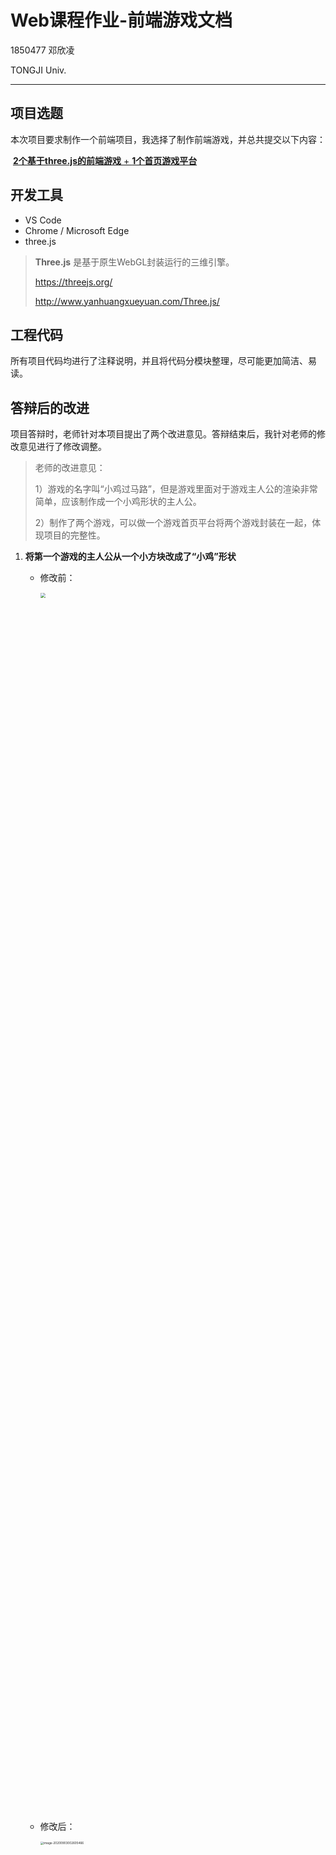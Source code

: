 # Web课程作业-前端游戏文档

1850477 邓欣凌

TONGJI Univ.

***

##  项目选题

本次项目要求制作一个前端项目，我选择了制作前端游戏，并总共提交以下内容：

​                                  <u>**2个基于three.js的前端游戏** + **1个首页游戏平台**</u>



## 开发工具

- VS Code
- Chrome / Microsoft Edge
- three.js

> **Three.js** 是基于原生WebGL封装运行的三维引擎。
>
> https://threejs.org/
>
> http://www.yanhuangxueyuan.com/Three.js/



## 工程代码

所有项目代码均进行了注释说明，并且将代码分模块整理，尽可能更加简洁、易读。



## 答辩后的改进

项目答辩时，老师针对本项目提出了两个改进意见。答辩结束后，我针对老师的修改意见进行了修改调整。

> 老师的改进意见：
>
> 1）游戏的名字叫“小鸡过马路”，但是游戏里面对于游戏主人公的渲染非常简单，应该制作成一个小鸡形状的主人公。
>
> 2）制作了两个游戏，可以做一个游戏首页平台将两个游戏封装在一起，体现项目的完整性。

1. **将第一个游戏的主人公从一个小方块改成了“小鸡”形状**

   - 修改前：

     <img src="https://github.com/CindyCindy424/WebOnlineGames/blob/main/img/image-20200903002535916.png"  width="50%" height="50%" style="zoom:50%;" /><br>


   - 修改后：

     <img src="https://github.com/CindyCindy424/WebOnlineGames/blob/main/img/image-20200903002605466.png" width="50%" height="50%" alt="image-20200903002605466" style="zoom: 33%;" />
     
2. **添加了两个游戏的平台界面作为首页。**

      <img src="https://github.com/CindyCindy424/WebOnlineGames/blob/main/img/image-20200902221724243.png" width="50%" height="50%" alt="image-20200902222016407" style="zoom: 33%;" /><br>


3. **修改了`小球迷宫` 游戏的地图设置，增加了每一关的迷宫难度。**



***



## 项目介绍

本项目共分为三大板块，并已进行**部署**

**部署地址：http://139.224.255.43:9988/**

**图片素材来源：**两个游戏中的主要游戏场景均用three.js 3D引擎绘制，其余图片均为自己制作的图片。



### 首页游戏平台

#### 效果图

![image-20200902222016407](https://github.com/CindyCindy424/WebOnlineGames/blob/main/img/image-20200902222016407.png)

#### 介绍

本次项目我一共做了两个游戏，所以制作了一个首页对两个游戏进行整合和链接🔗。点击界面上的按钮`GAME 1: 小鸡过马路` 或 `GAME 2：小球迷宫` ， 即可进入对应游戏的开始界面。



### GAME 1：小鸡过马路

部署地址：http://139.224.255.43:9988/cross-the-day-GAME01/index.html

<u>**🚩 由于本项目配置了屏幕点击操控按钮，所以也支持在移动端（如 pad/手机 上进行游戏）**</u>



#### 游戏任务

操纵主人公过马路，不能被路上的车撞到。前进的步数越多分数越多。

#### 主界面介绍

![image-20200902222650564](https://github.com/CindyCindy424/WebOnlineGames/blob/main/img/image-20200902222650564.png)

***

##### 游戏介绍 Instructions

主界面左上方有本游戏的游戏介绍，并设置有关闭`Instructions`的按钮可以将该界面关掉。若不手动关闭，游戏开始后也会自动隐藏。若隐藏后想再次查看该界面，点击`Help`按钮即可。

<img src="https://github.com/CindyCindy424/WebOnlineGames/blob/main/img/image-20200902223334193.png" width="50%" height="50%"  alt="image-20200902223334193" style="zoom:50%;" />

***

##### 操纵方法

游戏提供两种操控方式：①键盘上的`↑ ↓ ← →`键，②或者是屏幕右下角的点击按钮。同样，该区域也可以**手动关闭**或**重新开启**。

<img src="https://github.com/CindyCindy424/WebOnlineGames/blob/main/img/image-20200902223831405.png" width="67%" height="67%" alt="image-20200902223831405" style="zoom: 67%;" />

***

##### 关卡设置

游戏设置了`Easy` `Middle` `Hard` 三个难度等级，并以游戏中车辆移动速度的级别区分不同的难度等级。

具体地，设`basicSpeed`为速度基本单位，三个关卡的速度设置如下：

| 关卡   | 车辆行驶速度范围               |
| ------ | ------------------------------ |
| Easy   | 2\*basicSpeed ~ 4\*basicSpeed  |
| Middle | 4\*basicSpeed ~ 7\*basicSpeed  |
| Hard   | 8\*basicSpeed ~ 12\*basicSpeed |

每个关卡中，车辆的具体速度在对应范围内**随机生成**。

在开始界面上可以选择不同的难度等级进行游戏。

<img src="https://github.com/CindyCindy424/WebOnlineGames/blob/main/img/image-20200902225249819.png" width="50%" height="50%" alt="image-20200902225249819" style="zoom:50%;" />

开始游戏后本轮选择的难度等级会显示在屏幕右上方。

***

##### 游戏分数

本游戏的基本逻辑是需要玩家操纵小鸡🐥过马路，所以前进步数越多，得分越多。分数会和当前关卡难度一起 实时显示在屏幕右上角。

<img src="https://github.com/CindyCindy424/WebOnlineGames/blob/main/img/image-20200902225228427.png" width="30%" height="30%" alt="image-20200902225228427" style="zoom:33%;" />

***

##### 音效设置

本游戏设置了背景音乐和具体的操作音效。

| 类型     | 内容                      | 完成情况                       |
| -------- | ------------------------- | ------------------------------ |
| 背景音乐 | 贯穿游戏的背景音乐        | 🚩  ✔ （提供背景音乐开关键）    |
| 动作音效 | 点击start键 ---- 开始音效 | 🚩  ✔                           |
|          | 小鸡行走音效              | 🚩  ✔  （每移动一步都触发音效） |
|          | 撞车音效                  | 🚩  ✔                           |
|          | 小鸡被车辆压的音效        | 🚩  ✔  （与撞车音效同时触发）   |

- 背景音乐开关按钮

该按钮位于界面的右下方，玩家可以自行选择开关背景音乐。

<img src="https://github.com/CindyCindy424/WebOnlineGames/blob/main/img/image-20200902230215408.png" width="67%" height="67%" alt="image-20200902230215408" style="zoom: 67%;" />

***

#### 游戏效果设置

##### 游戏主人公

本游戏是基于three.js的前端游戏，其中游戏主人公`小鸡`是根据抽象动画形象自行绘制的。该主人公在被车辆撞倒后，会触发形变效果，象征游戏结束。

- 游戏主人公

<img src="https://github.com/CindyCindy424/WebOnlineGames/blob/main/img/image-20200902230906327.png" width="67%" height="67%" alt="image-20200902230906327" style="zoom: 67%;" />

- 被车辆撞击碾压后 （也添加了相应音效）

![image-20200902230949749](https://github.com/CindyCindy424/WebOnlineGames/blob/main/img/image-20200902230949749.png)

***

##### 游戏场景设置

利用three.js 内置的3d图形绘图接口，绘制了多种游戏元素。

- 在车道上移动的车辆🚗 （不同类型和颜色的车辆）

<img src="https://github.com/CindyCindy424/WebOnlineGames/blob/main/img/image-20200902231544007.png" width="50%" height="50%" alt="image-20200902231544007" style="zoom: 67%;" />



<img src="https://github.com/CindyCindy424/WebOnlineGames/blob/main/img/image-20200902231629206.png" width="50%" height="50%" alt="image-20200902231629206" style="zoom:50%;" />



- 草地 & 树木🌳

<img src="https://github.com/CindyCindy424/WebOnlineGames/blob/main/img/image-20200902231737850.png" width="50%" height="50%" alt="image-20200902231737850" style="zoom:67%;" />

***



### GAME 2：小球迷宫

部署地址：http://139.224.255.43:9988/maze-GAME02/index.html

**🚩 备注：**

> 本游戏是一开始准备完成本次作业的**练手项目**，通过本项目更熟悉了three.js的使用，以及开发前端游戏的各个环节。但由于一开始游戏设计理念不够灵活，导致本游戏不太具有趣味性，游戏逻辑比较简单，所以又重新写了一个新的游戏——小鸡过马路，并更加注重游戏逻辑的设计和细节的完善。

#### 游戏任务

操纵小球并成功找到迷宫出口。

#### 游戏介绍

![image-20200902232505600](https://github.com/CindyCindy424/WebOnlineGames/blob/main/img/image-20200902232505600.png)



***

##### Instructions页面

在游戏界面按下`i`键 即可跳出说明界面。

![image-20200902232444992](https://github.com/CindyCindy424/WebOnlineGames/blob/main/img/image-20200902232339380.png)



***

##### 操纵方法

绑定了`↑ ↓ ← →`  和 `W S A D`， 两种操纵方式均可操纵小球进行前进、后退、左移、右移

<img src="https://github.com/CindyCindy424/WebOnlineGames/blob/main/img/image-20200902232803278.png" width="50%" height="50%" alt="image-20200902232803278" style="zoom:50%;" />

***

##### 关卡设定

本游戏采用迷宫生成算法，每一关增加迷宫大小，并随机产生迷宫地图。理论上可以无限增大地图，即可以无限提高关卡。

***

##### 游戏地图生成

为了更灵活的生成游戏地图，设计了下述生成地图的算法。游戏中的迷宫地图均按照该算法<u>随机生成</u>。

```js
function geneMaze(dimension) {
    //生成迷宫
    function iterate(field, x, y) {
        field[x][y] = false;
        while(true) {
            directions = [];
            if(x > 1 && field[x-2][y] == true) {
                directions.push([-1, 0]);
            }
            if(x < field.dimension - 2 && field[x+2][y] == true) {
                directions.push([1, 0]);
            }
            if(y > 1 && field[x][y-2] == true) {
                directions.push([0, -1]);
            }
            if(y < field.dimension - 2 && field[x][y+2] == true) {
                directions.push([0, 1]);
            }
            if(directions.length == 0) {
                return field;
            }
            dir = directions[Math.floor(Math.random()*directions.length)];
            field[x+dir[0]][y+dir[1]] = false;
            field = iterate(field, x+dir[0]*2, y+dir[1]*2);
        }
    }

    // 初始化field
    var field = new Array(dimension);
    field.dimension = dimension;
    for(var i = 0; i < dimension; i++) {
        field[i] = new Array(dimension);
        for (var j = 0; j < dimension; j++) {
            field[i][j] = true;
        }
    }

    field = iterate(field, 1, 1);
    return field;
}
```

***





## 总结

​		本次前端游戏开发是一个全新的任务领域，一开始面对这个作业比较没有头绪，所以首先寻找开源项目学习代码、学习案例，看网络相关教程视频学习游戏引擎three.js的相关操作。慢慢的积累了一些经验。所以前后制作了两个基于three.js的前端小游戏。

​		个人觉得完成本次作业的过程非常有意义。非常锻炼自学能力，同时检验我们对于web基础知识的了解和掌握程度。并且让我更加熟悉从游戏逻辑设计、美工、画面布局设计到代码实现、部署等等的全过程。从而能够更好的独立完成完整项目的开发。

​		同时，为了完善游戏体验，与身边的家人朋友们一起一遍一遍玩儿自己写的小游戏，然后讨论游戏体验，并再次做出改进。这个过程非常的有意思，也很有意义。我非常享受和朋友玩儿`小鸡过马路`并且比较比分的这个过程，并且认为，好的游戏首先要让游戏设计者感到享受。





## 项目结构

```
1850477_邓欣凌_课程项目_前端游戏
│ 
│  index.html
│  
│      
├─cross-the-day-GAME01     //游戏1：小鸡过马路
│  │  index.html
│  │  
│  │      
│  ├─css
│  │      style.css
│  │      
│  ├─js
│  │      jquery.js
│  │      script.js
│  │      three.min.js
│  │      
│  └─res
│      ├─audio
│      │      backg.ogg
│      │      background.mp3
│      │      carexplosion.mp3
│      │      carhit.mp3
│      │      chickendeath.wav
│      │      chickendeath2.wav
│      │      Get Coin 75 wav.wav
│      │      Pop_1.wav
│      │      start.wav
│      │      
│      └─image
│              box.png
│              box2.png
│              box3.png
│              box4.png
│              favicon.ico
│              ins.png
│              
├─homepage  //游戏平台首页
│      footer.css
│      header.css
│      index.css
│      pub.css
│      
├─maze-GAME02  //游戏2：小球迷宫
│  │  index.html
│  │  
│  │      
│  ├─js
│  │      Box2dWeb.min.js
│  │      jquery.js
│  │      keyboard.js
│  │      maze.js
│  │      Three.js
│  │      timer.js
│  │      
│  └─res
│          concrete.png
│          instruction.png
│          notationboard.png
│          style07.png
│          wall10.png
│          
└─res 
        bkg.png
        bkg1.png
        game1.png
        game2.png
        pic1.png
        pic2.png
        pic3.png
        
```

